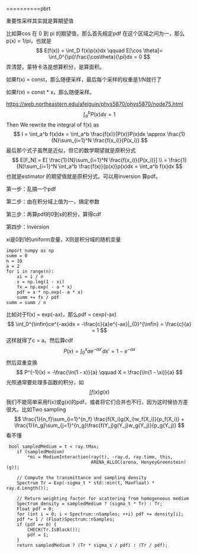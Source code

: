 ==========pbrt

重要性采样其实就是算期望值

比如算cos 在 0 到 pi 的期望值，那么首先规定pdf 在这个区域之间为一，那么p(x) = 1/pi，也就是
$$
E(f(x)) = \int_D f(x)p(x)dx \qquad E[\cos \theta]= \int_0^{\pi}\frac{\cos\theta}{\pi}dx = 0
$$
弄清楚，蒙特卡洛是想算积分，是算面积。

如果f(x) = const，那么随便采样，最后每个采样的权重是1/N就行了

如果f(x) = const * x，那么随便采样。

https://web.northeastern.edu/afeiguin/phys5870/phys5870/node75.html
$$
\int_a^b P(x)dx = 1
$$
Then We rewrite the integral of f(x) as
$$
I = \int_a^b f(x)dx = \int_a^b \frac{f(x)}{P(x)}P(x)dx \approx \frac{1}{N}\sum_{i=1}^N \frac{f(x_i)}{P(x_i)}
$$
最后那个式子虽然是近似，但它的数学期望就是原积分式
$$
E[F_N] = E[ \frac{1}{N}\sum_{i=1}^N \frac{f(x_i)}{P(x_i)}] \\ = \frac{1}{N}\sum_{i=1}^N \int_a^b \frac{f(x)}{p(x)}p(x)dx = \int_a^b f(x)dx
$$
也就是estimator 的期望值就是原积分式。可以用inversion 算pdf。

第一步：乱搞一个pdf

第二步：由在积分域上值为一，搞定参数

第三步：再算pdf的0到x的积分，算得cdf

第四步：inversion

xi是0到1的uniform变量，X则是积分域的随机变量

```
import numpy as np
summ = 0
n = 10
a = 2
for i in range(n):
    xi = i / n
    x = np.log(1 - xi)
    fx = np.exp( - a * x)
    pdf = a * np.exp(- a * x)
    summ += fx / pdf
summ = summ / n
```

比如对于f(x) = exp(-ax)，那么pdf = cexp(-ax)
$$
\int_0^{\infin}ce^{-ax}dx = -\frac{c}{a}e^{-ax}|_{0}^{\infin} = \frac{c}{a} = 1
$$
这样就得了c = a。然后算cdf
$$
P(x) = \int_0^x ae^{-ax'}dx' = 1 - e^{-ax}
$$
然后双重变换
$$
P^{-1}(x) = -\frac{\ln(1 - x)}{a} \qquad X = \frac{\ln(1 - \xi)}{a}
$$
光照通常要处理多函数的积分，如
$$
\int f(x)g(x)
$$
我们不能简单采用f(x)或g(x)的pdf，或者将它们合并也不行，因为这时候协方差很大。比如Two sampling
$$
\frac{1}{n_f}\sum_{i=1}^{n_f} \frac{f(X_i)g(X_i)w_f(X_i)}{p_f(X_i)} + \frac{1}{n_g}\sum_{j=1}^{n_g}\frac{f(Y_j)g(Y_j)w_g(Y_j)}{p_g(Y_j)}
$$
看不懂

```
 bool sampledMedium = t < ray.tMax;
    if (sampledMedium)
        *mi = MediumInteraction(ray(t), -ray.d, ray.time, this,
                                ARENA_ALLOC(arena, HenyeyGreenstein)(g));

    // Compute the transmittance and sampling density
    Spectrum Tr = Exp(-sigma_t * std::min(t, MaxFloat) * ray.d.Length());

    // Return weighting factor for scattering from homogeneous medium
    Spectrum density = sampledMedium ? (sigma_t * Tr) : Tr;
    Float pdf = 0;
    for (int i = 0; i < Spectrum::nSamples; ++i) pdf += density[i];
    pdf *= 1 / (Float)Spectrum::nSamples;
    if (pdf == 0) {
        CHECK(Tr.IsBlack());
        pdf = 1;
    }
    return sampledMedium ? (Tr * sigma_s / pdf) : (Tr / pdf);
```

